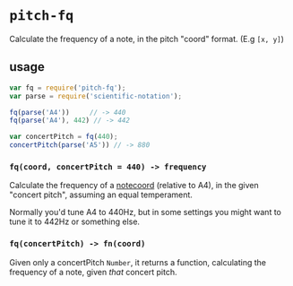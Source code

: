 # `pitch-fq`

Calculate the frequency of a note, in the pitch "coord" format. (E.g `[x, y]`)

## usage

```js
var fq = require('pitch-fq');
var parse = require('scientific-notation');

fq(parse('A4'))     // -> 440
fq(parse('A4'), 442) // -> 442

var concertPitch = fq(440);
concertPitch(parse('A5')) // -> 880
```

### `fq(coord, concertPitch = 440) -> frequency`

Calculate the frequency of a [notecoord](https://github.com/saebekassebil/notecoord)
(relative to A4), in the given "concert pitch", assuming an equal temperament.

Normally you'd tune A4 to 440Hz, but in some settings you might want to tune
it to 442Hz or something else.

### `fq(concertPitch) -> fn(coord)`

Given only a concertPitch `Number`, it returns a function, calculating the
frequency of a note, given *that* concert pitch.